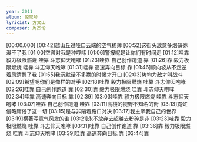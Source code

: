 ```yaml
---
year: 2011
album: 惊叹号
lyricist: 方文山
composer: 周杰伦
---
```

[00:00.000]
[00:42]越山丘过哑口云端的空气稀薄
[00:52]这街头敌意多烟硝弥漫不了我
[01:00]空袭对我是种啰嗦
[01:06]警报呢是让你们有时间走
[01:12]哇靠 毅力极限燃烧 哇靠 斗志仰天咆哮
[01:23]哇靠 自己创作跑道 靠
[01:26]靠 毅力极限燃烧 哇靠 斗志仰天咆哮
[01:31]哇靠 高速奔向目标 靠
[01:46]顺向坡从不走逆着风清醒了我
[01:55]我沉默话不多赢的时候才开口
[02:03]势均力敌才叫战斗
[02:09]希望呢你们是像样的对手
[02:18]哇靠 毅力极限燃烧 哇靠 斗志仰天咆哮
[02:26]哇靠 自己创作跑道 靠
[02:30]靠 毅力极限燃烧 哇靠 斗志仰天咆哮
[02:34]哇靠 高速奔向目标 靠
[02:39]
[03:03]哇靠 毅力极限燃烧 哇靠 斗志仰天咆哮
[03:07]哇靠 自己创作跑道 哇靠
[03:11]高楼的视野不知名的街
[03:13]霓虹侵略庸俗了这一切
[03:15]是与非隔着路口对决
[03:17]我主宰我自己的世界
[03:19]横著写意气风发的谁
[03:21]永不放弃去超越去粉碎是非
[03:23]哇靠 毅力极限燃烧 哇靠 斗志仰天咆哮
[03:31]哇靠 自己创作跑道 靠
[03:36]靠 毅力极限燃烧 哇靠 斗志仰天咆哮
[03:39]哇靠 高速奔向目标 靠
[03:44]靠